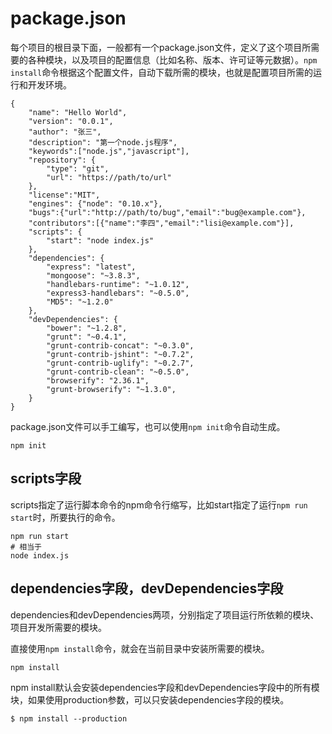 # package.json

每个项目的根目录下面，一般都有一个package.json文件，定义了这个项目所需要的各种模块，以及项目的配置信息（比如名称、版本、许可证等元数据）。`npm install`命令根据这个配置文件，自动下载所需的模块，也就是配置项目所需的运行和开发环境。

    {
        "name": "Hello World",
        "version": "0.0.1",
        "author": "张三",
        "description": "第一个node.js程序",
        "keywords":["node.js","javascript"],
        "repository": {
            "type": "git",
            "url": "https://path/to/url"
        },
        "license":"MIT",
        "engines": {"node": "0.10.x"},
        "bugs":{"url":"http://path/to/bug","email":"bug@example.com"},
        "contributors":[{"name":"李四","email":"lisi@example.com"}],
        "scripts": {
            "start": "node index.js"
        },
        "dependencies": {
            "express": "latest",
            "mongoose": "~3.8.3",
            "handlebars-runtime": "~1.0.12",
            "express3-handlebars": "~0.5.0",
            "MD5": "~1.2.0"
        },
        "devDependencies": {
            "bower": "~1.2.8",
            "grunt": "~0.4.1",
            "grunt-contrib-concat": "~0.3.0",
            "grunt-contrib-jshint": "~0.7.2",
            "grunt-contrib-uglify": "~0.2.7",
            "grunt-contrib-clean": "~0.5.0",
            "browserify": "2.36.1",
            "grunt-browserify": "~1.3.0",
        }
    }

package.json文件可以手工编写，也可以使用`npm init`命令自动生成。

    npm init

## scripts字段

scripts指定了运行脚本命令的npm命令行缩写，比如start指定了运行`npm run start`时，所要执行的命令。

    npm run start
    # 相当于
    node index.js

## dependencies字段，devDependencies字段

dependencies和devDependencies两项，分别指定了项目运行所依赖的模块、项目开发所需要的模块。

直接使用`npm install`命令，就会在当前目录中安装所需要的模块。

    npm install

npm install默认会安装dependencies字段和devDependencies字段中的所有模块，如果使用production参数，可以只安装dependencies字段的模块。

    $ npm install --production
